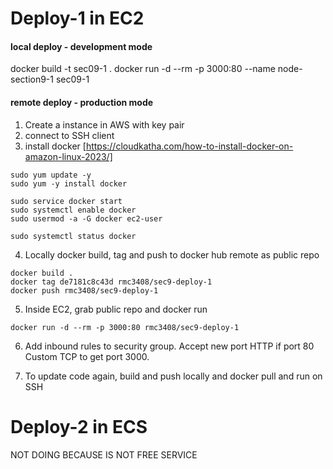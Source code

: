 
# Deploy-1 in EC2

#### local deploy - development mode
docker build -t sec09-1 . 
docker run -d --rm -p 3000:80 --name node-section9-1 sec09-1

#### remote deploy - production mode
1. Create a instance in AWS with key pair
2. connect to SSH client
3. install docker [https://cloudkatha.com/how-to-install-docker-on-amazon-linux-2023/]
```
sudo yum update -y
sudo yum -y install docker

sudo service docker start
sudo systemctl enable docker
sudo usermod -a -G docker ec2-user

sudo systemctl status docker
```

4. Locally docker build, tag and push to docker hub remote as public repo
```
docker build .
docker tag de7181c8c43d rmc3408/sec9-deploy-1
docker push rmc3408/sec9-deploy-1
```

5. Inside EC2, grab public repo and docker run
```
docker run -d --rm -p 3000:80 rmc3408/sec9-deploy-1
```

6. Add inbound rules to security group. Accept new port
HTTP if port 80
Custom TCP to get port 3000.

7. To update code again, build and push locally and docker pull and run on SSH


# Deploy-2 in ECS
NOT DOING BECAUSE IS NOT FREE SERVICE


